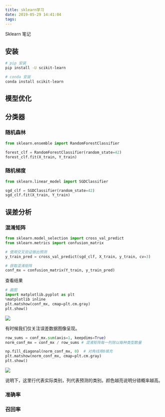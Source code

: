 ```yaml
---
title: sklearn学习
date: 2019-05-29 14:41:04
tags:
---
```


Sklearn 笔记

<!-- more -->

## 安装

```bash
# pip 安装
pip install -U scikit-learn

# conda 安装
conda install scikit-learn
```



## 模型优化

## 分类器

### 随机森林

```python
from sklearn.ensemble import RandomForestClassifier

forest_clf = RandomForestClassifier(random_state=42)
forest_clf.fit(X_train, Y_train)
```

### 随机梯度

```python
from sklearn.linear_model import SGDClassifier

sgd_clf = SGDClassifier(random_state=42)
sgd_clf.fit(X_train, Y_train)
```



## 误差分析

### 混淆矩阵

```python
from sklearn.model_selection import cross_val_predict
from sklearn.metrics import confusion_matrix

# 使用交叉验证做出预测
y_train_pred = cross_val_predict(sgd_clf, X_train, y_train, cv=3)

# 获取混淆矩阵
conf_mx = confusion_matrix(Y_train, y_train_pred)
```

查看结果

```python
# 画图
import matplotlib.pyplot as plt
%matplotlib inline
plt.matshow(conf_mx, cmap=plt.cm.gray)
plt.show()
```



![](conf_mx.png)

有时候我们仅关注误差数据图像呈现。

```python
row_sums = conf_mx.sum(axis=1, keepdims=True)
norm_conf_mx = conf_mx / row_sums # 混淆矩阵每一列除以每种类型数量

np.fill_diagonal(norm_conf_mx, 0)  # 对角线用0填充
plt.matshow(norm_conf_mx, cmap=plt.cm.gray)
plt.show()
```

![](conf_mx_norm.png)



说明下，这里行代表实际类别，列代表预测的类别。颜色越亮说明分错概率越高。

### 准确率



### 召回率

